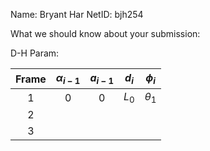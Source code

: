 Name: Bryant Har
NetID: bjh254

What we should know about your submission:

D-H Param:


| Frame | $\alpha_{i-1}$    | $a_{i-1}$    | $d_i$ | $\phi_i$ |
| :---:   | :---: | :---: | :---: | :---: |
| 1 |  0  |  0  | $L_0$ | $\theta_1$ |
| 2 |    |    |  |  |
| 3 |    |    |  |  |
